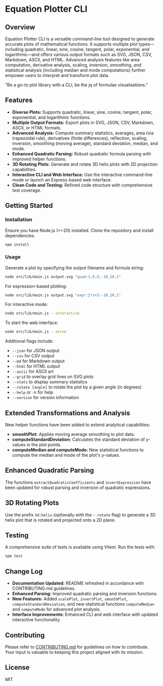 # Equation Plotter CLI

## Overview

Equation Plotter CLI is a versatile command-line tool designed to generate accurate plots of mathematical functions. It supports multiple plot types—including quadratic, linear, sine, cosine, tangent, polar, exponential, and logarithmic—and offers various output formats such as SVG, JSON, CSV, Markdown, ASCII, and HTML. Advanced analysis features like area computation, derivative analysis, scaling, inversion, smoothing, and statistical analysis (including median and mode computations) further empower users to interpret and transform plot data.

"Be a go-to plot library with a CLI, be the jq of formulae visualisations."

## Features

- **Diverse Plots:** Supports quadratic, linear, sine, cosine, tangent, polar, exponential, and logarithmic functions.
- **Multiple Output Formats:** Export plots in SVG, JSON, CSV, Markdown, ASCII, or HTML formats.
- **Advanced Analysis:** Compute summary statistics, averages, area (via trapezoidal rule), derivatives (finite differences), reflection, scaling, inversion, smoothing (moving average), standard deviation, median, and mode.
- **Enhanced Quadratic Parsing:** Robust quadratic formula parsing with improved helper functions.
- **3D Rotating Plots:** Generate and rotate 3D helix plots with 2D projection capabilities.
- **Interactive CLI and Web Interface:** Use the interactive command-line mode or launch an Express-based web interface.
- **Clean Code and Testing:** Refined code structure with comprehensive test coverage.

## Getting Started

### Installation

Ensure you have Node.js (>=20) installed. Clone the repository and install dependencies:

```bash
npm install
```

### Usage

Generate a plot by specifying the output filename and formula string:

```bash
node src/lib/main.js output.svg "quad:1,0,0,-10,10,1"
```

For expression-based plotting:

```bash
node src/lib/main.js output.svg "expr:2*x+3:-10,10,1"
```

For interactive mode:

```bash
node src/lib/main.js --interactive
```

To start the web interface:

```bash
node src/lib/main.js --serve
```

Additional flags include:

- `--json` for JSON output
- `--csv` for CSV output
- `--md` for Markdown output
- `--html` for HTML output
- `--ascii` for ASCII art
- `--grid` to overlay grid lines on SVG plots
- `--stats` to display summary statistics
- `--rotate [angle]` to rotate the plot by a given angle (in degrees)
- `--help` or `-h` for help
- `--version` for version information

## Extended Transformations and Analysis

New helper functions have been added to extend analytical capabilities:

- **smoothPlot:** Applies moving average smoothing to plot data.
- **computeStandardDeviation:** Calculates the standard deviation of y-values in the plot points.
- **computeMedian and computeMode:** New statistical functions to compute the median and mode of the plot's y-values.

## Enhanced Quadratic Parsing

The functions `extractQuadraticCoefficients` and `invertExpression` have been updated for robust parsing and inversion of quadratic expressions.

## 3D Rotating Plots

Use the prefix `3d:helix` (optionally with the `--rotate` flag) to generate a 3D helix plot that is rotated and projected onto a 2D plane.

## Testing

A comprehensive suite of tests is available using Vitest. Run the tests with:

```bash
npm test
```

## Change Log

- **Documentation Updated:** README refreshed in accordance with CONTRIBUTING.md guidelines.
- **Enhanced Parsing:** Improved quadratic parsing and inversion functions.
- **New Features:** Added `scalePlot`, `invertPlot`, `smoothPlot`, `computeStandardDeviation`, and new statistical functions `computeMedian` and `computeMode` for advanced plot analysis.
- **Interface Improvements:** Enhanced CLI and web interface with updated interactive functionality.

## Contributing

Please refer to [CONTRIBUTING.md](CONTRIBUTING.md) for guidelines on how to contribute. Your input is valuable to keeping this project aligned with its mission.

## License

MIT
